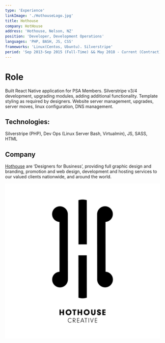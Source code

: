 ```yaml
---
type: 'Experience'
linkImage: './HothouseLogo.jpg'
title: Hothouse
company: HotHouse
address: 'Hothouse, Nelson, NZ'
position: 'Developer, Development Operations'
languages: 'PHP, BASH, JS, CSS'
frameworks: 'Linux(Centos, Ubuntu). Silverstripe'
period: 'Sep 2013-Sep 2015 (Full-Time) && May 2018 - Current (Contract)'
---
```


# Role
Built React Native application for PSA Members.
Silverstripe v3/4 development, upgrading modules, adding additional functionality. Template styling
as required by designers. Website server management, upgrades, server moves, linux
configuration, DNS management.

## Technologies: 
Silverstripe (PHP), Dev Ops (Linux Server Bash, Virtualmin), JS, SASS, HTML

## Company
[Hothouse](https://www.hothouse.co.nz/) are ‘Designers for Business’, providing full graphic design and branding, promotion and web design, development and hosting services to our valued clients nationwide, and around the world.

![Hothouse Logo](./HothouseLogo.jpg)
